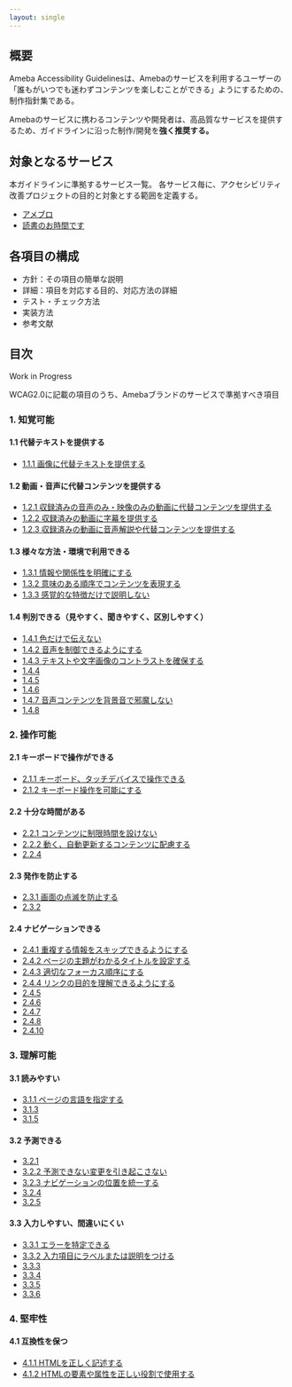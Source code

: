 ```yaml
---
layout: single
---
```


## 概要

Ameba Accessibility Guidelinesは、Amebaのサービスを利用するユーザーの「誰もがいつでも迷わずコンテンツを楽しむことができる」ようにするための、制作指針集である。

Amebaのサービスに携わるコンテンツや開発者は、高品質なサービスを提供するため、ガイドラインに沿った制作/開発を**強く推奨する。**

## 対象となるサービス

本ガイドラインに準拠するサービス一覧。
各サービス毎に、アクセシビリティ改善プロジェクトの目的と対象とする範囲を定義する。

- [アメブロ](/a11y-guidelines/services#アメブロ)
- [読書のお時間です](/a11y-guidelines/services#読書のお時間です)

## 各項目の構成

- 方針：その項目の簡単な説明
- 詳細：項目を対応する目的、対応方法の詳細
- テスト・チェック方法
- 実装方法
- 参考文献

## 目次

Work in Progress

WCAG2.0に記載の項目のうち、Amebaブランドのサービスで準拠すべき項目

### 1. 知覚可能

#### 1.1 代替テキストを提供する

- [1.1.1 画像に代替テキストを提供する](/a11y-guidelines/1/1/1)

#### 1.2 動画・音声に代替コンテンツを提供する

- [1.2.1 収録済みの音声のみ・映像のみの動画に代替コンテンツを提供する](/a11y-guidelines/1/2/1)
- [1.2.2 収録済みの動画に字幕を提供する](/a11y-guidelines/1/2/2)
- [1.2.3 収録済みの動画に音声解説や代替コンテンツを提供する](/a11y-guidelines/1/2/3)

#### 1.3 様々な方法・環境で利用できる

- [1.3.1 情報や関係性を明確にする](/a11y-guidelines/1/3/1)
- [1.3.2 意味のある順序でコンテンツを表現する](/a11y-guidelines/1/3/2)
- [1.3.3 感覚的な特徴だけで説明しない](/a11y-guidelines/1/3/3)

#### 1.4 判別できる（見やすく、聞きやすく、区別しやすく）

- [1.4.1 色だけで伝えない](/a11y-guidelines/1/4/1)
- [1.4.2 音声を制御できるようにする](/a11y-guidelines/1/4/2)
- [1.4.3 テキストや文字画像のコントラストを確保する](/a11y-guidelines/1/4/3)
- [1.4.4](/a11y-guidelines/1/4/4)
- [1.4.5](/a11y-guidelines/1/4/5)
- [1.4.6](/a11y-guidelines/1/4/6)
- [1.4.7 音声コンテンツを背景音で邪魔しない](/a11y-guidelines/1/4/7)
- [1.4.8](/a11y-guidelines/1/4/8)

### 2. 操作可能

#### 2.1 キーボードで操作ができる

- [2.1.1 キーボード、タッチデバイスで操作できる](/a11y-guidelines/2/1/1)
- [2.1.2 キーボード操作を可能にする](/a11y-guidelines/2/1/2)

#### 2.2 十分な時間がある

- [2.2.1 コンテンツに制限時間を設けない](/a11y-guidelines/2/2/1)
- [2.2.2 動く、自動更新するコンテンツに配慮する](/a11y-guidelines/2/2/2)
- [2.2.4](/a11y-guidelines/2/2/4)

#### 2.3 発作を防止する

- [2.3.1 画面の点滅を防止する](/a11y-guidelines/2/3/1)
- [2.3.2](/a11y-guidelines/2/3/2)

#### 2.4 ナビゲーションできる

- [2.4.1 重複する情報をスキップできるようにする](/a11y-guidelines/2/4/1)
- [2.4.2 ページの主題がわかるタイトルを設定する](/a11y-guidelines/2/4/2)
- [2.4.3 適切なフォーカス順序にする](/a11y-guidelines/2/4/3)
- [2.4.4 リンクの目的を理解できるようにする](/a11y-guidelines/2/4/4)
- [2.4.5](/a11y-guidelines/2/4/5)
- [2.4.6](/a11y-guidelines/2/4/6)
- [2.4.7](/a11y-guidelines/2/4/7)
- [2.4.8](/a11y-guidelines/2/4/8)
- [2.4.10](/a11y-guidelines/2/4/10)

### 3. 理解可能

#### 3.1 読みやすい

- [3.1.1 ページの言語を指定する](/a11y-guidelines/3/1/1)
- [3.1.3](/a11y-guidelines/3/1/3)
- [3.1.5](/a11y-guidelines/3/1/5)

#### 3.2 予測できる

- [3.2.1](/a11y-guidelines/3/2/1)
- [3.2.2 予測できない変更を引き起こさない](/a11y-guidelines/3/2/2)
- [3.2.3 ナビゲーションの位置を統一する](/a11y-guidelines/3/2/3)
- [3.2.4](/a11y-guidelines/3/2/4)
- [3.2.5](/a11y-guidelines/3/2/5)

#### 3.3 入力しやすい、間違いにくい

- [3.3.1 エラーを特定できる](/a11y-guidelines/3/3/1)
- [3.3.2 入力項目にラベルまたは説明をつける](/a11y-guidelines/3/3/2)
- [3.3.3](/a11y-guidelines/3/3/3)
- [3.3.4](/a11y-guidelines/3/3/4)
- [3.3.5](/a11y-guidelines/3/3/5)
- [3.3.6](/a11y-guidelines/3/3/6)

### 4. 堅牢性

#### 4.1 互換性を保つ

- [4.1.1 HTMLを正しく記述する](/a11y-guidelines/4/1/1)
- [4.1.2 HTMLの要素や属性を正しい役割で使用する](/a11y-guidelines/4/1/2)
